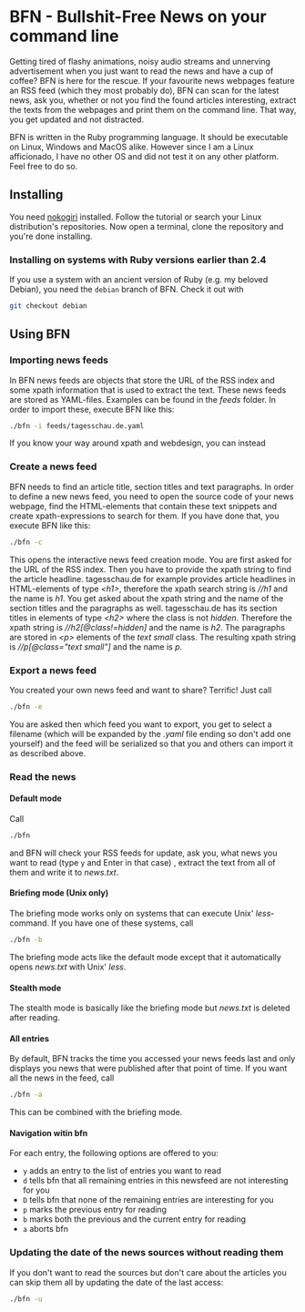# BFN - Bullshit-Free News on your command line #

Getting tired of flashy animations, noisy audio streams and unnerving
advertisement when you just want to read the news and have a cup of
coffee? BFN is here for the rescue. If your favourite news webpages
feature an RSS feed (which they most probably do), BFN can scan for 
the latest news, ask you, whether or not you find the found articles
interesting, extract the texts from the webpages and print them on
the command line. That way, you get updated and not distracted.

BFN is written in the Ruby programming language. It should be
executable on Linux, Windows and MacOS alike. However since I am a
Linux afficionado, I have no other OS and did not test it on any
other platform. Feel free to do so.

## Installing ##
You need [nokogiri](http://www.nokogiri.org/tutorials/installing_nokogiri.html) installed.
Follow the tutorial or search your Linux distribution's repositories. Now open a terminal,
clone the repository and you're done installing.

### Installing on systems with Ruby versions earlier than 2.4 ###
If you use a system with an ancient version of Ruby (e.g. my beloved Debian), you need the `debian` branch of BFN.
Check it out with

```sh
git checkout debian
```

## Using BFN ##
### Importing news feeds ###
In BFN news feeds are objects that store the URL of the RSS index and some xpath information
that is used to extract the text. These news feeds are stored as YAML-files. Examples can 
be found in the _feeds_ folder. In order to import these, execute BFN like this:

```sh
./bfn -i feeds/tagesschau.de.yaml
```

If you know your way around xpath and webdesign, you can instead

### Create a news feed ###
BFN needs to find an article title, section titles and text paragraphs. In order to define a
new news feed, you need to open the source code of your news webpage, find the HTML-elements
that contain these text snippets and create xpath-expressions to search for them. If you have
done that, you execute BFN like this:

```sh
./bfn -c
```

This opens the interactive news feed creation mode. You are first asked for the URL of the RSS
index. Then you have to provide the xpath string to find the article headline. tagesschau.de
for example provides article headlines in HTML-elements of type _\<h1\>_, therefore the xpath
search string is _//h1_ and the name is _h1_. You get asked about the xpath string and the name
of the section titles and the paragraphs as well. tagesschau.de has its section titles in elements
of type _\<h2\>_ where the class is not _hidden_. Therefore the xpath string is _//h2[@class!=hidden]_
and the name is _h2_. The paragraphs are stored in _\<p\>_ elements of the _text small_ class. The
resulting xpath string is _//p[@class="text small"]_ and the name is _p_.

### Export a news feed ###
You created your own news feed and want to share? Terrific! Just call

```sh
./bfn -e
```

You are asked then which feed you want to export, you get to select a filename (which will be expanded by
the _.yaml_ file ending so don't add one yourself) and the feed will be serialized so that you and others
can import it as described above.

### Read the news ###
#### Default mode ####
Call

```sh
./bfn 
```

and BFN will check your RSS feeds for update, ask you, what news you want to read (type `y` and Enter in that case)
, extract the text from all of them and write it to _news.txt_.

#### Briefing mode (Unix only) ####
The briefing mode works only on systems that can execute Unix' _less_-command. If you have one of these
systems, call

```sh
./bfn -b
```
The briefing mode acts like the default mode except that it automatically opens _news.txt_ with Unix' _less_.

#### Stealth mode ####
The stealth mode is basically like the briefing mode but _news.txt_ is deleted
after reading.

#### All entries ####
By default, BFN tracks the time you accessed your news feeds last and only displays you news that were published
after that point of time. If you want all the news in the feed, call

```sh
./bfn -a
```

This can be combined with the briefing mode.

#### Navigation witin bfn ####
For each entry, the following options are offered to you:

* `y` adds an entry to the list of entries you want to read
* `d` tells bfn that all remaining entries in this newsfeed are not interesting
  for you
* `D` tells bfn that none of the remaining entries are interesting for you
* `p` marks the previous entry for reading 
* `b` marks both the previous and the current entry for reading
* `a` aborts bfn

### Updating the date of the news sources without reading them ###
If you don't want to read the sources but don't care about the articles you can skip them all by updating the date of
the last access:

```sh
./bfn -u
```
